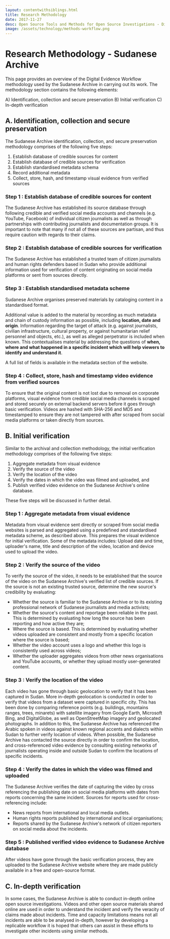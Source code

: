 ```yaml
---
layout: contentwithsiblings.html
title: Research Methodology
date: 2017-11-27
desc: Open Source Tools and Methods for Open Source Investigations - Digital Evidence Workflow
image: /assets/technology/methods-workflow.png
---
```

# Research Methodology - Sudanese Archive

This page provides an overview of the Digital Evidence Workflow methodology used by the Sudanese Archive in carrying out its work. The methodology section contains the following elements:

A) Identification, collection and secure preservation
B) Initial verification
C) In-depth verification

## A. Identification, collection and secure preservation

The Sudanese Archive identification, collection, and secure preservation methodology comprises of the following five steps:

1. Establish database of credible sources for content
2. Establish database of credible sources for verification
3. Establish standardised metadata schema
4. Record additional metadata
5. Collect, store, hash, and timestamp visual evidence from verified sources

### Step 1 : Establish database of credible sources for content  

The Sudanese Archive has established its source database through following credible and verified social media accounts and channels (e.g. YouTube, Facebook) of individual citizen journalists as well as through partnerships with contributing journalists and documentation groups. It is important to note that many if not all of these sources are partisan, and thus require caution with regards to their claims.  


### Step 2 : Establish database of credible sources for verification

The Sudanese Archive has established a trusted team of citizen journalists and human rights defenders based in Sudan who provide additional information used for verification of content originating on social media platforms or sent from sources directly.


### Step 3 : Establish standardised metadata scheme

Sudanese Archive organises preserved materials by cataloging content in a standardised format.

Additional value is added to the material by recording as much metadata and chain of custody information as possible, including **location, date and origin**. Information regarding the target of attack (e.g. against journalists, civilian infrastructure, cultural property, or against humanitarian relief personnel and objects, etc.), as well as alleged perpetrator is included when known. This contextualises material by addressing the questions of **when, where and what happened in a specific incident which will help viewers to identify and understand it**.

A full list of fields is available in the metadata section of the website.


### Step 4 : Collect, store, hash and timestamp video evidence from verified sources

To ensure that the original content is not lost due to removal on corporate platforms, visual evidence from credible social media channels is scraped and stored securely on external backend servers before it goes through basic verification. Videos are hashed with SHA-256 and MD5 and timestamped to ensure they are not tampered with after scraped from social media platforms or taken directly from sources.

## B. Initial verification

Similar to the archival and collection methodology, the initial verification methodology comprises of the following five steps:

1. Aggregate metadata from visual evidence
2. Verify the source of the video
3. Verify the location of the video  
4. Verify the dates in which the video was filmed and uploaded, and
5. Publish verified video evidence on the Sudanese Archive's online database.

These five steps will be discussed in further detail.

### Step 1 : Aggregate metadata from visual evidence

Metadata from visual evidence sent directly or scraped from social media websites is parsed and aggregated using a predefined and standardised metadata scheme, as described above. This prepares the visual evidence for initial verification. Some of the metadata includes: Upload date and time, uploader's name, title and description of the video, location and device used to upload the video.

### Step 2 : Verify the source of the video

To verify the source of the video, it needs to be established that the source of the video on the Sudanese Archive's verified list of credible sources. If the source is not an existing trusted source, determine the new source's credibility by evaluating:

* Whether the source is familiar to the Sudanese Archive or to its existing professional network of Sudanese journalists and media activists;  
* Whether the source's content and reportage been reliable in the past. This is determined by evaluating how long the source has been reporting and how active they are;  
* Where the source is based. This is determined by evaluating whether videos uploaded are consistent and mostly from a specific location where the source is based;  
* Whether the video account uses a logo and whether this logo is consistently used across videos;  
* Whether the uploader aggregates videos from other news organisations and YouTube accounts, or whether they upload mostly user-generated content.

### Step 3 : Verify the location of the video

Each video has gone through basic geolocation to verify that it has been captured in Sudan. More in-depth geolocation is conducted in order to verify that videos from a dataset were captured in specific city. This has been done by comparing reference points (e.g. buildings, mountains ranges, trees, minarets) with satellite imagery from Google Earth, Microsoft Bing, and DigitalGlobe, as well as OpenStreetMap imagery and geolocated photographs. In addition to this, the Sudanese Archive has referenced the Arabic spoken in videos against known regional accents and dialects within Sudan to further verify location of videos. When possible, the Sudanese Archive has contacted the source directly in order to confirm the location, and cross-referenced video evidence by consulting existing networks of journalists operating inside and outside Sudan to confirm the locations of specific incidents.

### Step 4 : Verify the dates in which the video was filmed and uploaded

The Sudanese Archive verifies the date of capturing the video by cross referencing the publishing date on social media platforms with dates from reports concerning the same incident. Sources for reports used for cross-referencing include:

* News reports from international and local media outlets.
* Human rights reports published by international and local organisations;  
* Reports shared by the Sudanese Archive's network of citizen reporters on social media about the incidents.  

### Step 5 : Published verified video evidence to Sudanese Archive database

After videos have gone through the basic verification process, they are uploaded to the Sudanese Archive website where they are made publicly available in a free and open-source format.

## C. In-depth verification

In some cases, the Sudanese Archive is able to conduct in-depth online open source investigations. Videos and other open source materials shared online are used in order to understand the incident and verify the veracity of claims made about incidents. Time and capacity limitations means not all incidents are able to be analysed in-depth, however by developing a replicable workflow it is hoped that others can assist in these efforts to investigate other incidents using similar methods.

[1]: /assets/workflow.png
